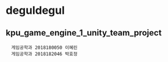 # deguldegul
kpu_game_engine_1_unity_team_project
------------
      게임공학과 2018180050 이혜린
      게임공학과 2018182046 박효정
